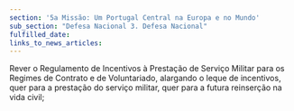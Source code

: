 ```yaml
---
section: '5a Missão: Um Portugal Central na Europa e no Mundo'
sub_section: "Defesa Nacional 3. Defesa Nacional"
fulfilled_date:
links_to_news_articles:
---
```


Rever o Regulamento de Incentivos à Prestação de Serviço Militar para os Regimes de Contrato e de Voluntariado, alargando o leque de incentivos, quer para a prestação do serviço militar, quer para a futura reinserção na vida civil;